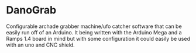 # DanoGrab
Configurable archade grabber machine/ufo catcher software that can be easily run off of an Arduino. It being written with the Arduino Mega and a Ramps 1.4 board in mind but with some configuration it could easily be used with an uno and CNC shield.
 
